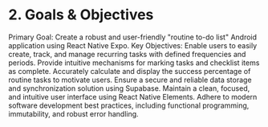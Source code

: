 # 2. Goals & Objectives
Primary Goal: Create a robust and user-friendly "routine to-do list" Android application using React Native Expo.
Key Objectives:
Enable users to easily create, track, and manage recurring tasks with defined frequencies and periods.
Provide intuitive mechanisms for marking tasks and checklist items as complete.
Accurately calculate and display the success percentage of routine tasks to motivate users.
Ensure a secure and reliable data storage and synchronization solution using Supabase.
Maintain a clean, focused, and intuitive user interface using React Native Elements.
Adhere to modern software development best practices, including functional programming, immutability, and robust error handling.